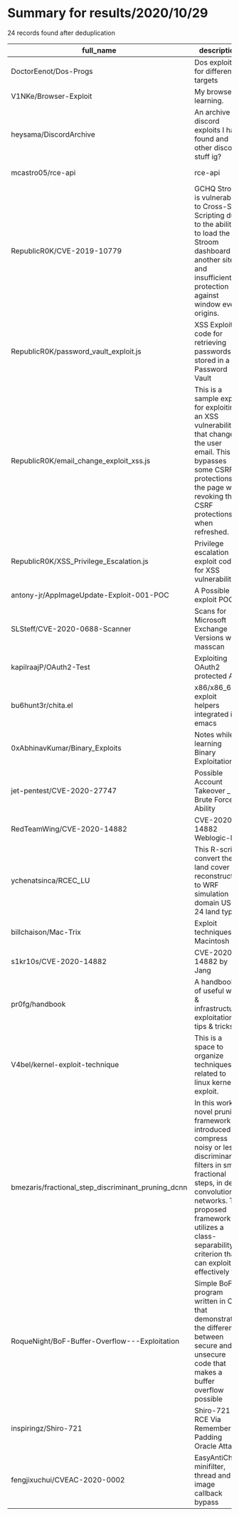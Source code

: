 
# Summary for results/2020/10/29
    
24 records found after deduplication

| full_name | description | html_url | matched_list | matched_count | pushed_at | size | stargazers_count | language | forks_count | vul_ids |
|----------------------------------------------------|-----------------------------------------------------------------------------------------------------------------------------------------------------------------------------------------------------------------------------------------------------------------|-----------------------------------------------------------------------|----------------|-----------------|---------------------------|--------|--------------------|------------|---------------|--------------------|
| DoctorEenot/Dos-Progs | Dos exploits for different targets | https://github.com/DoctorEenot/Dos-Progs | ['exploit'] | 1 | 2020-10-29 11:05:37+00:00 | 34 | 0 | Python | 0 | [] |
| V1NKe/Browser-Exploit | My browser learning. | https://github.com/V1NKe/Browser-Exploit | ['exploit'] | 1 | 2020-10-29 03:02:17+00:00 | 34633 | 0 | Shell | 0 | [] |
| heysama/DiscordArchive | An archive of discord exploits I have found and other discord stuff ig? | https://github.com/heysama/DiscordArchive | ['exploit'] | 1 | 2020-10-29 09:09:47+00:00 | 8 | 0 | | 0 | [] |
| mcastro05/rce-api | rce-api | https://github.com/mcastro05/rce-api | ['rce'] | 1 | 2020-10-29 22:21:44+00:00 | 1 | 0 | JavaScript | 0 | [] |
| RepublicR0K/CVE-2019-10779 | GCHQ Stroom is vulnerable to Cross-Site Scripting due to the ability to load the Stroom dashboard on another site and insufficient protection against window event origins. | https://github.com/RepublicR0K/CVE-2019-10779 | ['cve-2'] | 1 | 2020-10-29 21:57:00+00:00 | 1 | 2 | HTML | 1 | ['CVE-2019-10779'] |
| RepublicR0K/password_vault_exploit.js | XSS Exploit code for retrieving passwords stored in a Password Vault | https://github.com/RepublicR0K/password_vault_exploit.js | ['exploit'] | 1 | 2020-10-29 21:36:02+00:00 | 2 | 3 | JavaScript | 1 | [] |
| RepublicR0K/email_change_exploit_xss.js | This is a sample exploit for exploiting an XSS vulnerability that changes the user email. This bypasses some CSRF protections as the page was revoking the CSRF protections when refreshed. | https://github.com/RepublicR0K/email_change_exploit_xss.js | ['exploit'] | 1 | 2020-10-29 21:24:52+00:00 | 2 | 3 | JavaScript | 0 | [] |
| RepublicR0K/XSS_Privilege_Escalation.js | Privilege escalation exploit code for XSS vulnerability | https://github.com/RepublicR0K/XSS_Privilege_Escalation.js | ['exploit'] | 1 | 2020-10-29 21:22:40+00:00 | 16 | 3 | JavaScript | 1 | [] |
| antony-jr/AppImageUpdate-Exploit-001-POC | A Possible exploit POC | https://github.com/antony-jr/AppImageUpdate-Exploit-001-POC | ['exploit'] | 1 | 2020-10-29 19:29:38+00:00 | 6 | 0 | | 0 | [] |
| SLSteff/CVE-2020-0688-Scanner | Scans for Microsoft Exchange Versions with masscan | https://github.com/SLSteff/CVE-2020-0688-Scanner | ['cve-2'] | 1 | 2020-10-29 20:06:25+00:00 | 143 | 2 | Shell | 0 | ['CVE-2020-0688'] |
| kapilraajP/OAuth2-Test | Exploiting OAuth2 protected API | https://github.com/kapilraajP/OAuth2-Test | ['exploit'] | 1 | 2020-10-29 11:13:04+00:00 | 2 | 0 | Ballerina | 0 | [] |
| bu6hunt3r/chita.el | x86/x86_64 exploit helpers integrated into emacs | https://github.com/bu6hunt3r/chita.el | ['exploit'] | 1 | 2020-10-29 11:25:24+00:00 | 3 | 0 | Emacs Lisp | 0 | [] |
| 0xAbhinavKumar/Binary_Exploits | Notes while learning Binary Exploitation | https://github.com/0xAbhinavKumar/Binary_Exploits | ['exploit'] | 1 | 2020-10-29 09:48:40+00:00 | 0 | 0 | | 0 | [] |
| jet-pentest/CVE-2020-27747 | Possible Account Takeover _ Brute Force Ability | https://github.com/jet-pentest/CVE-2020-27747 | ['cve-2'] | 1 | 2020-10-29 09:23:47+00:00 | 147 | 1 | | 0 | ['CVE-2020-27747'] |
| RedTeamWing/CVE-2020-14882 | CVE-2020-14882 Weblogic-Exp | https://github.com/RedTeamWing/CVE-2020-14882 | ['cve-2'] | 1 | 2020-10-29 06:36:01+00:00 | 7 | 13 | Python | 8 | ['CVE-2020-14882'] |
| ychenatsinca/RCEC_LU | This R-script convert the land cover reconstruction to WRF simulation domain USGS 24 land types. | https://github.com/ychenatsinca/RCEC_LU | ['rce'] | 1 | 2020-10-29 06:30:24+00:00 | 12856 | 0 | R | 0 | [] |
| billchaison/Mac-Trix | Exploit techniques for Macintosh | https://github.com/billchaison/Mac-Trix | ['exploit'] | 1 | 2020-10-29 00:57:26+00:00 | 1 | 1 | | 0 | [] |
| s1kr10s/CVE-2020-14882 | CVE-2020–14882 by Jang | https://github.com/s1kr10s/CVE-2020-14882 | ['cve-2'] | 1 | 2020-10-29 03:57:09+00:00 | 1412 | 29 | Python | 19 | ['CVE-2020-14882'] |
| pr0fg/handbook | A handbook of useful web & infrastructure exploitation tips & tricks. | https://github.com/pr0fg/handbook | ['exploit'] | 1 | 2020-10-29 01:48:40+00:00 | 20 | 2 | HTML | 1 | [] |
| V4bel/kernel-exploit-technique | This is a space to organize techniques related to linux kernel exploit. | https://github.com/V4bel/kernel-exploit-technique | ['exploit'] | 1 | 2020-10-29 17:10:27+00:00 | 4 | 2 | C | 1 | [] |
| bmezaris/fractional_step_discriminant_pruning_dcnn | In this work, a novel pruning framework is introduced to compress noisy or less discriminant filters in small fractional steps, in deep convolutional networks. The proposed framework utilizes a class-separability criterion that can exploit effectively the | https://github.com/bmezaris/fractional_step_discriminant_pruning_dcnn | ['exploit'] | 1 | 2020-10-29 14:52:17+00:00 | 219 | 2 | Python | 2 | [] |
| RoqueNight/BoF-Buffer-Overflow---Exploitation | Simple BoF program written in C that demonstrates the difference between secure and unsecure code that makes a buffer overflow possible | https://github.com/RoqueNight/BoF-Buffer-Overflow---Exploitation | ['exploit'] | 1 | 2020-10-29 09:11:42+00:00 | 153 | 0 | Python | 0 | [] |
| inspiringz/Shiro-721 | Shiro-721 RCE Via RememberMe Padding Oracle Attack | https://github.com/inspiringz/Shiro-721 | ['rce'] | 1 | 2020-10-29 09:32:09+00:00 | 3884 | 188 | Python | 45 | [] |
| fengjixuchui/CVEAC-2020-0002 | EasyAntiCheat minifilter, thread and image callback bypass | https://github.com/fengjixuchui/CVEAC-2020-0002 | ['cve-2'] | 1 | 2020-10-29 08:23:55+00:00 | 63 | 0 | | 4 | [] |
